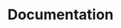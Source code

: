 ---
lang: de
layout: doc
permalink: /de/doc/
redirect_from:
- /de/community/
- /de/doc/QubesDocs/
- /de/doc/UserDoc/
- /de/help/
- /de/wiki/QubesDocs/
- /de/wiki/UserDoc/
ref: 12
title: Documentation
---